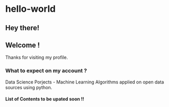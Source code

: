 # hello-world

## Hey there!

## Welcome !
Thanks for visiting my profile.

### What to expect on my account ?
Data Science Porjects - Machine Learning Algorithms applied on open data sources using python.

#### List of Contents to be upated soon !!
